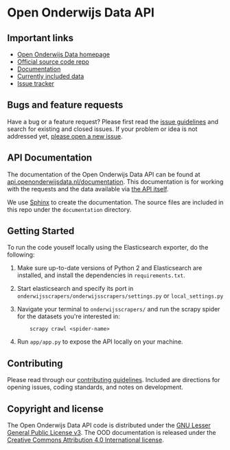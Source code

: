 # Open Onderwijs Data API


## Important links
 - [Open Onderwijs Data homepage](http://www.openonderwijsdata.nl/)
 - [Official source code repo](https://github.com/openstate/openonderwijsdata-api/)
 - [Documentation](http://api.openonderwijsdata.nl/documentation/)
 - [Currently included data](http://api.openonderwijsdata.nl/documentation/rst/introduction.html#currently-included-data)
 - [Issue tracker](https://github.com/openstate/openonderwijsdata-api/issues)

## Bugs and feature requests

Have a bug or a feature request? Please first read the [issue guidelines](https://github.com/openstate/openonderwijsdata-api/blob/master/CONTRIBUTING.md) and search for existing and closed issues. If your problem or idea is not addressed yet, [please open a new issue](https://github.com/openstate/openonderwijsdata-api/issues/new).

## API Documentation

The documentation of the Open Onderwijs Data API can be found at [api.openonderwijsdata.nl/documentation](http://api.openonderwijsdata.nl/documentation/). This documentation is for working with the requests and the data available via [the API itself](http://api.openonderwijsdata.nl/).

We use [Sphinx](http://sphinx-doc.org/) to create the documentation. The source files are included in this repo under the `documentation` directory.  

## Getting Started

To run the code youself locally using the Elasticsearch exporter, do the following:

1. Make sure up-to-date versions of Python 2 and Elasticsearch are installed, and install the dependencies in `requirements.txt`.
2. Start elasticsearch and specify its port in `onderwijsscrapers/onderwijsscrapers/settings.py` or `local_settings.py`
3. Navigate your terminal to `onderwijsscrapers/` and run the scrapy spider for the datasets you're interested in:

	```
		scrapy crawl <spider-name>
	```

4.  Run `app/app.py` to expose the API locally on your machine.


## Contributing

Please read through our [contributing guidelines](https://github.com/openstate/openonderwijsdata-api/blob/master/CONTRIBUTING.md). Included are directions for opening issues, coding standards, and notes on development.

## Copyright and license

The Open Onderwijs Data API code is distributed under the [GNU Lesser General Public License v3](https://www.gnu.org/licenses/lgpl.html). The OOD documentation is released under the  [Creative Commons Attribution 4.0 International license](http://creativecommons.org/licenses/by/4.0/).
